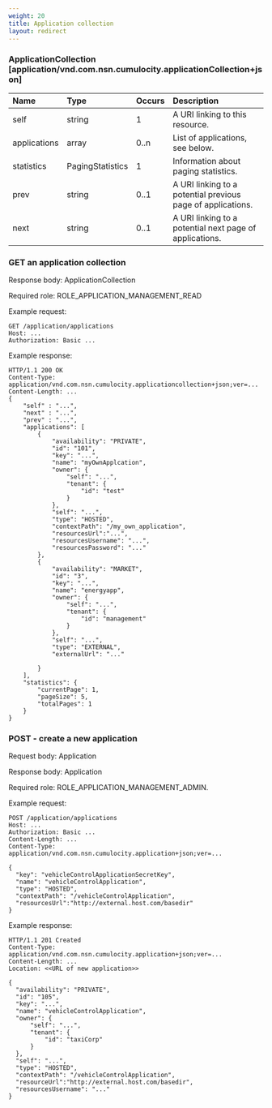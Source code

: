 ```yaml
---
weight: 20
title: Application collection
layout: redirect
---
```


### ApplicationCollection [application/vnd.com.nsn.cumulocity.applicationCollection+json]

|Name|Type|Occurs|Description|
|:---|:---|:-----|:----------|
|self|string|1|A URI linking to this resource.|
|applications|array|0..n|List of applications, see below.|
|statistics|PagingStatistics|1|Information about paging statistics.|
|prev|string|0..1|A URI linking to a potential previous page of applications.|
|next|string|0..1|A URI linking to a potential next page of applications.|

### GET an application collection

Response body: ApplicationCollection

Required role: ROLE\_APPLICATION\_MANAGEMENT\_READ

Example request:

	GET /application/applications
	Host: ...
	Authorization: Basic ...

Example response:

    HTTP/1.1 200 OK
    Content-Type: application/vnd.com.nsn.cumulocity.applicationcollection+json;ver=...
    Content-Length: ...
    {
        "self" : "...",
        "next" : "...",
        "prev" : "...",
        "applications": [
            {
                "availability": "PRIVATE",
                "id": "101",
                "key": "...",
                "name": "myOwnApplcation",
                "owner": {
                    "self": "...",
                    "tenant": {
                        "id": "test"
                    }
                },
                "self": "...",
                "type": "HOSTED",
                "contextPath": "/my_own_application",
                "resourcesUrl":"...",
                "resourcesUsername": "...",
                "resourcesPassword": "..."
            },
            {
                "availability": "MARKET",
                "id": "3",
                "key": "...",
                "name": "energyapp",
                "owner": {
                    "self": "...",
                    "tenant": {
                        "id": "management"
                    }
                },
                "self": "...",
                "type": "EXTERNAL",
                "externalUrl": "..."

            }
        ],
        "statistics": {
            "currentPage": 1,
            "pageSize": 5,
            "totalPages": 1
        }
    }

### POST - create a new application

Request body: Application

Response body: Application 

Required role: ROLE\_APPLICATION\_MANAGEMENT\_ADMIN.

Example request:

    POST /application/applications
    Host: ...
    Authorization: Basic ...
    Content-Length: ...
    Content-Type: application/vnd.com.nsn.cumulocity.application+json;ver=...

    {
      "key": "vehicleControlApplicationSecretKey",
      "name": "vehicleControlApplication",
      "type": "HOSTED",
      "contextPath": "/vehicleControlApplication",
      "resourcesUrl":"http://external.host.com/basedir"
    }

Example response:

    HTTP/1.1 201 Created
    Content-Type: application/vnd.com.nsn.cumulocity.application+json;ver=...
    Content-Length: ...
    Location: <<URL of new application>>

    {
      "availability": "PRIVATE",
      "id": "105",
      "key": "...",
      "name": "vehicleControlApplication",
      "owner": {
          "self": "...",
          "tenant": {
              "id": "taxiCorp"
          }
      },
      "self": "...",
      "type": "HOSTED",
      "contextPath": "/vehicleControlApplication",
      "resourceUrl":"http://external.host.com/basedir",
      "resourcesUsername": "..."
    }
